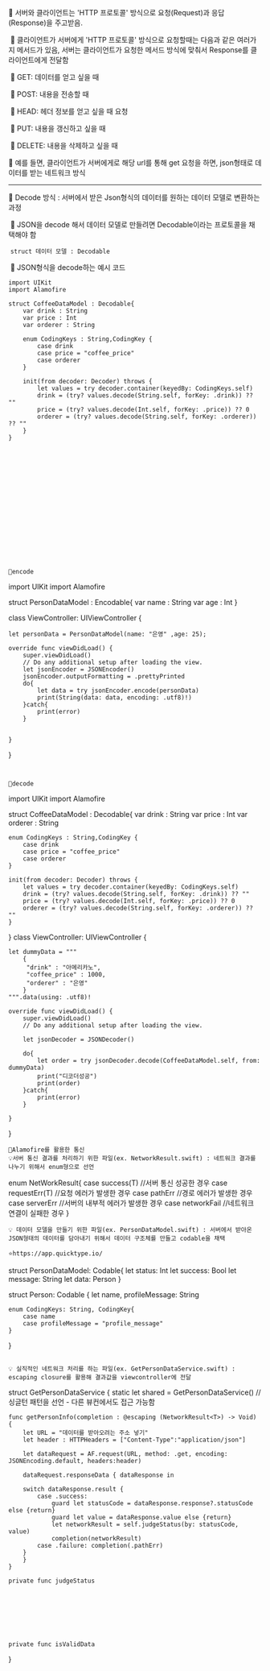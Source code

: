 :star2: 서버와 클라이언트는 'HTTP 프로토콜' 방식으로 요청(Request)과 응답(Response)을 주고받음.

​	:pushpin: 클라이언트가 서버에게 'HTTP 프로토콜' 방식으로 요청할때는 다음과 같은 여러가지 메서드가 있음, 서버는 클라이언트가 요청한 메서드 방식에 맞춰서 Response를 클라이언트에게 전달함

​	:pushpin: GET: 데이터를 얻고 싶을 때

​	:pushpin: POST: 내용을 전송할 때

​	:pushpin: HEAD: 헤더 정보를 얻고 싶을 때 요청

​	:pushpin: PUT: 내용을 갱신하고 싶을 때

​	:pushpin: DELETE: 내용을 삭제하고 싶을 때

:star2: 예를 들면, 클라이언트가 서버에게로 해당 url를 통해 get 요청을 하면, json형태로 데이터를 받는 네트워크 방식

----------------------------------------------------

:star2: Decode 방식 : 서버에서 받은 Json형식의 데이터를 원하는 데이터 모델로 변환하는 과정

​	:pushpin: JSON을 decode 해서 데이터 모델로 만들려면 Decodable이라는 프로토콜을 채택해야 함

​		```struct 데이터 모델 : Decodable ```

​	:pushpin: JSON형식을 decode하는 예시 코드
```
import UIKit
import Alamofire

struct CoffeeDataModel : Decodable{
    var drink : String
    var price : Int
    var orderer : String
    
    enum CodingKeys : String,CodingKey {
        case drink
        case price = "coffee_price"
        case orderer
    }
    
    init(from decoder: Decoder) throws {
        let values = try decoder.container(keyedBy: CodingKeys.self)
        drink = (try? values.decode(String.self, forKey: .drink)) ?? ""
        price = (try? values.decode(Int.self, forKey: .price)) ?? 0
        orderer = (try? values.decode(String.self, forKey: .orderer)) ?? ""
    }
}


















📌encode
```
import UIKit
import Alamofire

struct PersonDataModel : Encodable{
    var name : String
    var age : Int
}

class ViewController: UIViewController {
    
    let personData = PersonDataModel(name: "은영" ,age: 25);
    
    override func viewDidLoad() {
        super.viewDidLoad()
        // Do any additional setup after loading the view.
        let jsonEncoder = JSONEncoder()
        jsonEncoder.outputFormatting = .prettyPrinted
        do{
            let data = try jsonEncoder.encode(personData)
            print(String(data: data, encoding: .utf8)!)
        }catch{
            print(error)
        }
        
    
    }
}
```


📌decode
```
import UIKit
import Alamofire

struct CoffeeDataModel : Decodable{
    var drink : String
    var price : Int
    var orderer : String
    
    enum CodingKeys : String,CodingKey {
        case drink
        case price = "coffee_price"
        case orderer
    }
    
    init(from decoder: Decoder) throws {
        let values = try decoder.container(keyedBy: CodingKeys.self)
        drink = (try? values.decode(String.self, forKey: .drink)) ?? ""
        price = (try? values.decode(Int.self, forKey: .price)) ?? 0
        orderer = (try? values.decode(String.self, forKey: .orderer)) ?? ""
    }
}
class ViewController: UIViewController {
    
    let dummyData = """
        {
         "drink" : "아메리카노",
         "coffee_price" : 1000,
         "orderer" : "은영"
        }
    """.data(using: .utf8)!
    
    override func viewDidLoad() {
        super.viewDidLoad()
        // Do any additional setup after loading the view.
   
        let jsonDecoder = JSONDecoder()
        
        do{
            let order = try jsonDecoder.decode(CoffeeDataModel.self, from: dummyData)
            print("디코더성공")
            print(order)
        }catch{
            print(error)
        }
    
    }
}
```
📌Alamofire를 활용한 통신   
💡서버 통신 결과를 처리하기 위한 파일(ex. NetworkResult.swift) : 네트워크 결과를 나누기 위해서 enum형으로 선언
```
enum NetWorkResult<T>{
    case success(T) //서버 통신 성공한 경우
    case requestErr(T) //요청 에러가 발생한 경우
    case pathErr  //경로 에러가 발생한 경우
    case serverErr  //서버의 내부적 에러가 발생한 경우
    case networkFail  //네트워크 연결이 실패한 경우
}
```
💡 데이터 모델을 만들기 위한 파일(ex. PersonDataModel.swift) : 서버에서 받아온 JSON형태의 데이터를 담아내기 위해서 데이터 구조체를 만들고 codable을 채택  

⭐https://app.quicktype.io/
```
struct PersonDataModel: Codable{
    let status: Int
    let success: Bool
    let message: String
    let data: Person
}

struct Person: Codable {
    let name, profileMessage: String
    
    enum CodingKeys: String, CodingKey{
        case name
        case profileMessage = "profile_message"
    }

}
```

💡 실직적인 네트워크 처리를 하는 파일(ex. GetPersonDataService.swift) : escaping closure를 활용해 결과값을 viewcontroller에 전달
```
struct GetPersonDataService
{
    static let shared = GetPersonDataService() //싱글턴 패턴을 선언 - 다른 뷰컨에서도 접근 가능함
    
    func getPersonInfo(completion : @escaping (NetworkResult<T>) -> Void)
    {
        let URL = "데이터를 받아오려는 주소 넣기"
        let header : HTTPHeaders = ["Content-Type":"application/json"]
    
        let dataRequest = AF.request(URL, method: .get, encoding: JSONEncoding.default, headers:header)
    
        dataRequest.responseData { dataResponse in
        
        switch dataResponse.result {
            case .success:
                guard let statusCode = dataResponse.response?.statusCode else {return}
                guard let value = dataResponse.value else {return}
                let networkResult = self.judgeStatus(by: statusCode, value)
                completion(networkResult)
            case .failure: completion(.pathErr)
        }
        }
    }

    private func judgeStatus
    
    
    
    
    
    
    
    
    private func isValidData














}
```

    
